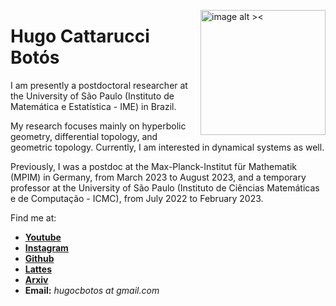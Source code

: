 <p><img src="https://raw.githubusercontent.com/Poohnilista/Poohnilista.github.io/master/Images/pooh.jpg" alt="image alt ><" width="200" height="200" style="float:right"></p>
<h1 id="hugo-cattarucci-botós">Hugo Cattarucci Botós</h1>
<p>I am presently a postdoctoral researcher at the University of São Paulo (Instituto de Matemática e Estatística - IME) in Brazil. 

My research focuses mainly on hyperbolic geometry, differential topology, and geometric topology. Currently, I am interested in dynamical systems as well.</p>

Previously, I was a postdoc at the Max-Planck-Institut für Mathematik (MPIM) in Germany, from March 2023 to August 2023, and a temporary professor at the University of São Paulo (Instituto de Ciências Matemáticas e de Computação - ICMC), from July 2022 to February 2023.




Find me at:

- [**Youtube**](https://www.youtube.com/channel/UCgYEmF0Qchq9iYZnJC_bIOA)
- [**Instagram**](https://www.instagram.com/poohnilista/)
- [**Github**](https://github.com/HugoCBotos)
- [**Lattes**](http://lattes.cnpq.br/3180578353518979)
- [**Arxiv**]([http://lattes.cnpq.br/3180578353518979](https://arxiv.org/search/math?searchtype=author&query=Bot%C3%B3s,+H+C)https://arxiv.org/search/math?searchtype=author&query=Bot%C3%B3s,+H+C)
- **Email:** *hugocbotos at gmail.com*





